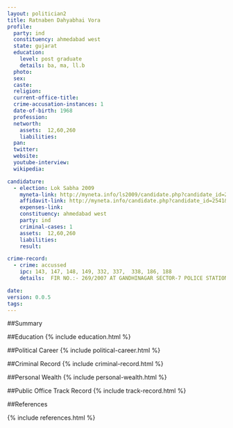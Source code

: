```yaml
---
layout: politician2
title: Ratnaben Dahyabhai Vora
profile: 
  party: ind
  constituency: ahmedabad west
  state: gujarat
  education: 
    level: post graduate
    details: ba, ma, ll.b
  photo: 
  sex: 
  caste: 
  religion: 
  current-office-title: 
  crime-accusation-instances: 1
  date-of-birth: 1968
  profession: 
  networth: 
    assets:  12,60,260
    liabilities: 
  pan: 
  twitter: 
  website: 
  youtube-interview: 
  wikipedia: 

candidature: 
  - election: Lok Sabha 2009
    myneta-link: http://myneta.info/ls2009/candidate.php?candidate_id=2541
    affidavit-link: http://myneta.info/candidate.php?candidate_id=2541&scan=original
    expenses-link: 
    constituency: ahmedabad west 
    party: ind
    criminal-cases: 1
    assets:  12,60,260
    liabilities: 
    result:  

crime-record: 
  - crime: accussed
    ipc: 143, 147, 148, 149, 332, 337,  338, 186, 188
    details:  FIR NO.:- 269/2007 AT GANDHINAGAR SECTOR-7 POLICE STATION DATED 09/08/07   

date: 
version: 0.0.5
tags: 
---
```

##Summary


##Education
{% include education.html %}


##Political Career
{% include political-career.html %}


##Criminal Record
{% include criminal-record.html %}


##Personal Wealth
{% include personal-wealth.html %}


##Public Office Track Record
{% include track-record.html %}


##References


{% include references.html %}